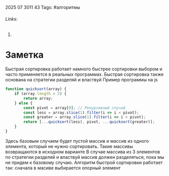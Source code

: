 2025 07 3011 43
Tags: #алгоритмы 
###### Links: 
1) 
# Заметка
Быстрая сортировка работает намного быстрее сортировки выбором и часто применяется в реальных программах. Быстрая сортировка также основана на стратегии разделяй и властвуй
Пример программы на js
```js
function quicksort(array) {  
    if (array.length < 2) {  
        return array;  
    } else {  
        const pivot = array[0]; // Рекурсивный случай  
        const less = array.slice(1).filter(i => i < pivot);  
        const greater = array.slice(1).filter(i => i > pivot);  
        return [...quicksort(less), pivot, ...quicksort(greater)];  
    }  
}
```
Здесь базовым случаем будет пустой массив и массив из одного элемента, который не нужно сортировать. Такие массивы возвращаются в исходном варианте
В случае массива из 3 элементов по стратегии разделяй и властвуй массив должен разделяться, пока мы не придем к базовому случаю. Алгоритм быстрой сортировки работает так: сначала в масиве выбирается опорный элемент